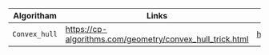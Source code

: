 | Algoritham   |  Links                                                                      |                  Problem Link                 |
|--------------|-----------------------------------------------------------------------------|-----------------------------------------------|
| `Convex_hull`  |  https://cp-algorithms.com/geometry/convex_hull_trick.html                  |http://codeforces.com/contest/988/problem/F   |
